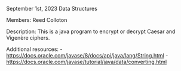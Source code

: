 September 1st, 2023
Data Structures

Members: Reed Colloton

Description: This is a java program to encrypt or decrypt Caesar and Vigenère ciphers.

Additional resources:
    - https://docs.oracle.com/javase/8/docs/api/java/lang/String.html
    - https://docs.oracle.com/javase/tutorial/java/data/converting.html